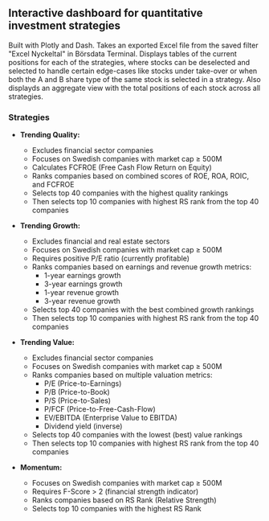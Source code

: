 ## Interactive dashboard for quantitative investment strategies

Built with Plotly and Dash. Takes an exported Excel file from the saved filter "Excel Nyckeltal" in Börsdata Terminal. Displays tables of the current positions for each of the strategies, where stocks can be deselected and selected to handle certain edge-cases like stocks under take-over or when both the A and B share type of the same stock is selected in a strategy. Also displayds an aggregate view with the total positions of each stock across all strategies.

### Strategies

* **Trending Quality:**

  * Excludes financial sector companies
  * Focuses on Swedish companies with market cap ≥ 500M
  * Calculates FCFROE (Free Cash Flow Return on Equity)
  * Ranks companies based on combined scores of ROE, ROA, ROIC, and FCFROE
  * Selects top 40 companies with the highest quality rankings
  * Then selects top 10 companies with highest RS rank from the top 40 companies
* **Trending Growth:**

  * Excludes financial and real estate sectors
  * Focuses on Swedish companies with market cap ≥ 500M
  * Requires positive P/E ratio (currently profitable)
  * Ranks companies based on earnings and revenue growth metrics:
    * 1-year earnings growth
    * 3-year earnings growth
    * 1-year revenue growth
    * 3-year revenue growth
  * Selects top 40 companies with the best combined growth rankings
  * Then selects top 10 companies with highest RS rank from the top 40 companies
* **Trending Value:**

  * Excludes financial sector companies
  * Focuses on Swedish companies with market cap ≥ 500M
  * Ranks companies based on multiple valuation metrics:
    * P/E (Price-to-Earnings)
    * P/B (Price-to-Book)
    * P/S (Price-to-Sales)
    * P/FCF (Price-to-Free-Cash-Flow)
    * EV/EBITDA (Enterprise Value to EBITDA)
    * Dividend yield (inverse)
  * Selects top 40 companies with the lowest (best) value rankings
  * Then selects top 10 companies with highest RS rank from the top 40 companies
* **Momentum:**

  * Focuses on Swedish companies with market cap ≥ 500M
  * Requires F-Score > 2 (financial strength indicator)
  * Ranks companies based on RS Rank (Relative Strength)
  * Selects top 10 companies with the highest RS Rank
